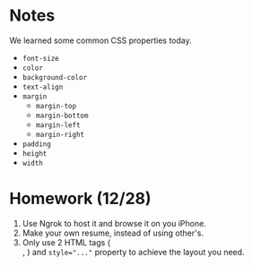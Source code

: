 # Notes

We learned some common CSS properties today.
- `font-size`
- `color`
- `background-color`
- `text-align`
- `margin`
  - `margin-top`
  - `margin-bottom`
  - `margin-left`
  - `margin-right`
- `padding`
- `height`
- `width`

# Homework (12/28)
1. Use Ngrok to host it and browse it on you iPhone.
2. Make your own resume, instead of using other's.
3. Only use 2 HTML tags (<div>, <span>) and `style="..."` property to achieve the layout you need.